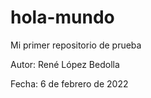 # hola-mundo
Mi primer repositorio de prueba

Autor: René López Bedolla

Fecha: 6 de febrero de 2022
